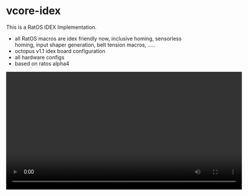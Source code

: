 # vcore-idex
This is a RatOS IDEX Implementation.
- all RatOS macros are idex friendly now, inclusive homing, sensorless homing, input shaper generation, belt tension macros, ..... 
- octopus v1.1 idex board configuration 
- all hardware configs 
- based on ratos alpha4 

<video src='https://youtu.be/vpZX4UYmQUg' width=640/>
#
# Issues
- no mirror or duplicatin mode yet
- no initial configuration script to choose from, when installing ratos 
- there is no autoupdate for the two toolboards
- PI doesnt boot with both toolboards connected, need to boot with one and reconnect then the other one
- secondary toolboard needs to be flashed with a different name ```usb-Klipper_stm32g0b1xx_btt-ebb42-12b-if00``` instead of ```usb-Klipper_stm32g0b1xx_btt-ebb42-12-if00```

# Hardware
- Left toolhead must be the ```Dual Carriage``` toolhead
- Right toolhead must be the ```X``` toolhead
- Name your toolboards ```toolboard``` and ```toolboardb```
- Name your toolboard adxl ```adxl345 toolboard``` and ```adxl345 toolboardb```
- Put the z-probe to the right toolhead, it lets you probe the whole bed this way

# RatOS
- copy [ratos-variables.cfg](/klipper_config/ratos-variables.cfg) into your ```config``` folder
- Enter the offsets from the secondary toolhead, that doesnt has the probe, into the ```ratos-variables.cfg``` file 

# Toolhead control

- ```T0``` and ```T1``` changes the active toolhead
- ```PARK TOOLHEAD``` to park the active toolhead

<img src="https://github.com/HelgeKeck/vcore-idex/blob/main/img/toolhead_macros.jpg" alt="" width="441"/>

# Parking config

- ```Z HOP``` Z-Hop before parking
- ```Z SPEED``` Z-Speed for the Z-Hop
- ```RETRACT``` Retract in mm before Z-Hop

<img src="https://github.com/HelgeKeck/vcore-idex/blob/main/img/parking.jpg" alt="" width="192"/>

# Preextrude config

- ```EXTRUDE``` Extrude in mm before going back to the print job
- ```RETRACT AFTER``` Retract in mm after ```EXTRUDE``` and before going back to the print job
- ```FEEDRATE``` Feedrate for ```EXTRUDE``` and ```RETRACT AFTER``` 

<img src="https://github.com/HelgeKeck/vcore-idex/blob/main/img/preextrude.jpg" alt="" width="194"/>

# Input shaper and Belt Tension Macros

- ```FREQUENCY START``` sets the start frequency
- ```FREQUENCY END``` sets the end frequency
- ```TOOLHEAD``` if empty = all toolheads, or ```0``` or ```1```
- ```AXIS``` if empty = all axis, or ```X``` or ```Y```

<img src="https://github.com/HelgeKeck/vcore-idex/blob/main/img/shaper.jpg" alt="" width="200"/>

# Load / Unload Filament Macros

- ```T``` the toolhead for the loading/unloading process, ```-1``` all extruders simultaneously 
- ```TEMP``` the temperature for the loading/unloading process

<img src="https://github.com/HelgeKeck/vcore-idex/blob/main/img/load_filament.jpg" alt="" width="195"/>

# Prusa Slicer / Super Slicer

- Start G-Code
```ini
START_PRINT FIRST_LAYER_TEMP={first_layer_temperature} OTHER_LAYER_TEMP={temperature} BED_TEMP={first_layer_bed_temperature} INITIAL_TOOL={initial_tool} TOTAL_TOOLCHANGES={total_toolchanges} WIPE_TOWER={wipe_tower}
```

- End G-Code
```ini
END_PRINT
```

- Before layer change G-Code
```ini
_LAYER_CHANGE
```

- Tool change G-Code
```ini
_T T=[next_extruder] PRINTING=1
```
